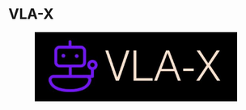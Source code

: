 # VLA-X
<p align="center">
    <img src="https://raw.githubusercontent.com/WilliamBUG/VLA-X/main/assets/logo.JPG" width="400"/>
<p>
